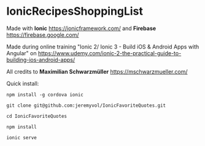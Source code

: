 # IonicRecipesShoppingList

Made with **Ionic** https://ionicframework.com/ and **Firebase** https://firebase.google.com/

Made during online training "Ionic 2/ Ionic 3 - Build iOS & Android Apps with Angular" 
on https://www.udemy.com/ionic-2-the-practical-guide-to-building-ios-android-apps/

All credits to **Maximilian Schwarzmüller** 
https://mschwarzmueller.com/

Quick install:

`npm install -g cordova ionic`

`git clone git@github.com:jeremyvol/IonicFavoriteQuotes.git`

`cd IonicFavoriteQuotes`

`npm install`

`ionic serve`
